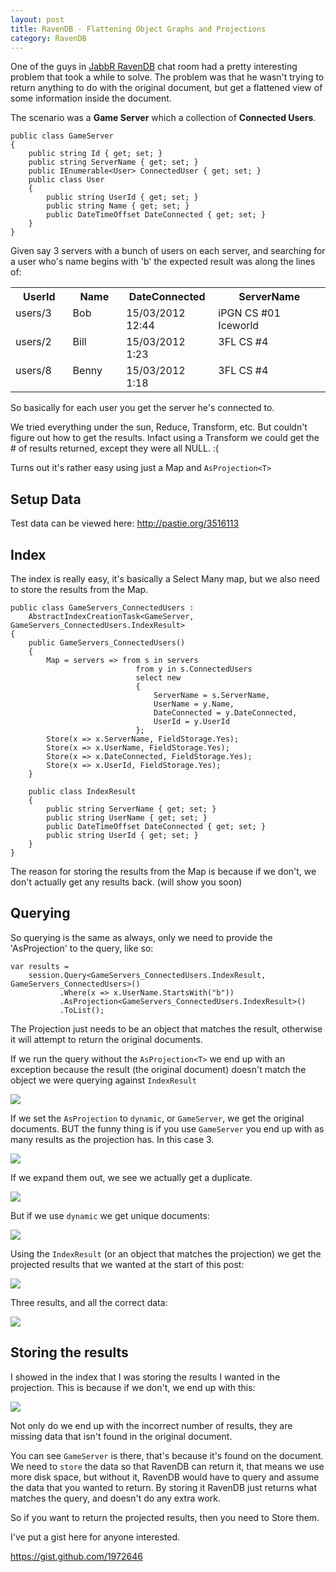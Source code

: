 ```yaml
---
layout: post
title: RavenDB - Flattening Object Graphs and Projections
category: RavenDB
---
```


One of the guys in [JabbR RavenDB](http://jabbr.net/#/rooms/RavenDB) chat room had a pretty interesting problem that took a while to solve. The problem was that he wasn't trying to return anything to do with the original document, but get a flattened view of some information inside the document.

The scenario was a **Game Server** which a collection of **Connected Users**.

    public class GameServer
    {
        public string Id { get; set; }
        public string ServerName { get; set; }
        public IEnumerable<User> ConnectedUser { get; set; }
        public class User
        {
            public string UserId { get; set; }
            public string Name { get; set; }
            public DateTimeOffset DateConnected { get; set; }
        }
    }

Given say 3 servers with a bunch of users on each server, and searching for a user who's name begins with 'b' the expected result was along the lines of:

<table>
  <tbody>
    <tr>
      <th valign="top" width="100"><strong>UserId</strong></th>
      <th valign="top" width="100"><strong>Name</strong></th>
      <th valign="top" width="144"><strong>DateConnected</strong></th>
      <th valign="top" width="254"><strong>ServerName</strong></th>
    </tr>
    <tr>
      <td valign="top" width="100">users/3</td>
      <td valign="top" width="100">Bob</td>
      <td valign="top" width="144">15/03/2012 12:44</td>
      <td valign="top" width="254">iPGN CS #01 Iceworld</td>
    </tr>
    <tr>
      <td valign="top" width="100">users/2</td>
      <td valign="top" width="100">Bill</td>
      <td valign="top" width="144">15/03/2012 1:23</td>
      <td valign="top" width="254">3FL CS #4</td>
    </tr>
    <tr>
      <td valign="top" width="100">users/8</td>
      <td valign="top" width="100">Benny</td>
      <td valign="top" width="144">15/03/2012 1:18</td>
      <td valign="top" width="254">3FL CS #4</td>
    </tr>
  </tbody>
</table>

So basically for each user you get the server he's connected to.

We tried everything under the sun, Reduce, Transform, etc. But couldn't figure out how to get the results. Infact using a Transform we could get the # of results returned, except they were all NULL. :(

Turns out it's rather easy using just a Map and `AsProjection<T>`

## Setup Data ##

Test data can be viewed here: <http://pastie.org/3516113>

## Index ##

The index is really easy, it's basically a Select Many map, but we also need to store the results from the Map.

    public class GameServers_ConnectedUsers :
        AbstractIndexCreationTask<GameServer, GameServers_ConnectedUsers.IndexResult>
    {
        public GameServers_ConnectedUsers()
        {
            Map = servers => from s in servers
                                from y in s.ConnectedUsers
                                select new
                                {
                                    ServerName = s.ServerName,
                                    UserName = y.Name,
                                    DateConnected = y.DateConnected,
                                    UserId = y.UserId
                                };
            Store(x => x.ServerName, FieldStorage.Yes);
            Store(x => x.UserName, FieldStorage.Yes);
            Store(x => x.DateConnected, FieldStorage.Yes);
            Store(x => x.UserId, FieldStorage.Yes);
        }

        public class IndexResult
        {
            public string ServerName { get; set; }
            public string UserName { get; set; }
            public DateTimeOffset DateConnected { get; set; }
            public string UserId { get; set; }
        }
    }

The reason for storing the results from the Map is because if we don't, we don't actually get any results back. (will show you soon)

## Querying ##

So querying is the same as always, only we need to provide the 'AsProjection<T>' to the query, like so:

    var results = 
        session.Query<GameServers_ConnectedUsers.IndexResult, GameServers_ConnectedUsers>()
               .Where(x => x.UserName.StartsWith("b"))
               .AsProjection<GameServers_ConnectedUsers.IndexResult>()
               .ToList();
               
The Projection just needs to be an object that matches the result, otherwise it will attempt to return the original documents.

If we run the query without the `AsProjection<T>` we end up with an exception because the result (the original document) doesn't match the object we were querying against `IndexResult`

![](/images/ravendb-flattern-1.png)

If we set the `AsProjection` to `dynamic`, or `GameServer`, we get the original documents. BUT the funny thing is if you use `GameServer` you end up with as many results as the projection has. In this case 3.

![](/images/ravendb-flattern-2.png)

If we expand them out, we see we actually get a duplicate.

![](/images/ravendb-flattern-3.png)

But if we use `dynamic` we get unique documents:

![](/images/ravendb-flattern-4.png)

Using the `IndexResult` (or an object that matches the projection) we get the projected results that we wanted at the start of this post:

![](/images/ravendb-flattern-5.png)

Three results, and all the correct data:

![](/images/ravendb-flattern-6.png)

## Storing the results ##

I showed in the index that I was storing the results I wanted in the projection. This is because if we don't, we end up with this:

![](/images/ravendb-flattern-7.png)

Not only do we end up with the incorrect number of results, they are missing data that isn't found in the original document.

You can see `GameServer` is there, that's because it's found on the document. We need to `store` the data so that RavenDB can return it, that means we use more disk space, but without it, RavenDB would have to query and assume the data that you wanted to return. By storing it RavenDB just returns what matches the query, and doesn't do any extra work.

So if you want to return the projected results, then you need to Store them.

I've put a gist here for anyone interested.

<https://gist.github.com/1972646>
